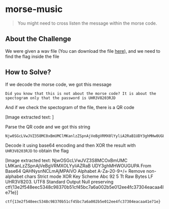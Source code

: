# morse-music
> You might need to cross listen the message within the morse code.

## About the Challenge
We were given a wav file (You can download the file [here](final_sound91976.wav)), and we need to find the flag inside the file

## How to Solve?
If we decode the morse code, we got this message

```
Did you know that this is not about the morse code? It is about the spectogram only that the password is UHR3V8203RJD
```

And if we check the spectogram of the file, there is a QR code


[Image extracted text: ]


Parse the QR code and we got this string

```
Njw0SGcLVwJVZ358MC0xBmUMClMKanlzZSpnAjVeBgVRMX0lYyliA2RaB1UDY3ghMHw0UGUPAQAHNysnNClmAjMPA1VO
```

Decode it using base64 encoding and then XOR the result with `UHR3V8203RJD` to obtain the flag


[Image extracted text: NjwOSGcLVwJVZ3S8MCOxBmUMC LMKanLzZSpnAjVeBgVRMXOLYyliAZRaB UDY3ghMHWOUGUPA
From Base64
QAHNysnNCLmAjMPAIVO
Alphabet
A-Za-20-9+/=
Remove non-alphabet chars
Strict mode
XOR
Key
Scheme
Abc
92
5
Tt
Raw Bytes
LF
UHR3V8203.
UTF8
Standard
Output
Null preserving
ctf{13e2f548eec5348c98370b51cf45bc7a6a002b5e012ee4fc37304eacaa4le71e}]


```
ctf{13e2f548eec5348c98370b51cf45bc7a6a002b5e012ee4fc37304eacaa41e71e}
```